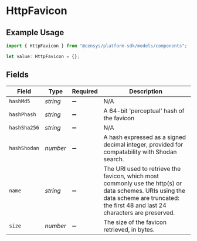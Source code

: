 # HttpFavicon

## Example Usage

```typescript
import { HttpFavicon } from "@censys/platform-sdk/models/components";

let value: HttpFavicon = {};
```

## Fields

| Field                                                                                                                                                                                   | Type                                                                                                                                                                                    | Required                                                                                                                                                                                | Description                                                                                                                                                                             |
| --------------------------------------------------------------------------------------------------------------------------------------------------------------------------------------- | --------------------------------------------------------------------------------------------------------------------------------------------------------------------------------------- | --------------------------------------------------------------------------------------------------------------------------------------------------------------------------------------- | --------------------------------------------------------------------------------------------------------------------------------------------------------------------------------------- |
| `hashMd5`                                                                                                                                                                               | *string*                                                                                                                                                                                | :heavy_minus_sign:                                                                                                                                                                      | N/A                                                                                                                                                                                     |
| `hashPhash`                                                                                                                                                                             | *string*                                                                                                                                                                                | :heavy_minus_sign:                                                                                                                                                                      | A 64-bit 'perceptual' hash of the favicon                                                                                                                                               |
| `hashSha256`                                                                                                                                                                            | *string*                                                                                                                                                                                | :heavy_minus_sign:                                                                                                                                                                      | N/A                                                                                                                                                                                     |
| `hashShodan`                                                                                                                                                                            | *number*                                                                                                                                                                                | :heavy_minus_sign:                                                                                                                                                                      | A hash expressed as a signed decimal integer, provided for compatability with Shodan search.                                                                                            |
| `name`                                                                                                                                                                                  | *string*                                                                                                                                                                                | :heavy_minus_sign:                                                                                                                                                                      | The URI used to retrieve the favicon, which most commonly use the http(s) or data schemes. URIs using the data scheme are truncated: the first 48 and last 24 characters are preserved. |
| `size`                                                                                                                                                                                  | *number*                                                                                                                                                                                | :heavy_minus_sign:                                                                                                                                                                      | The size of the favicon retrieved, in bytes.                                                                                                                                            |